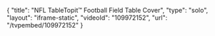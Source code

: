 {
    "title": "NFL TableTopit&trade; Football Field Table Cover",
    "type": "solo",
    "layout": "iframe-static",
    "videoId": "109972152",
    "url": "\/tvpembed\/109972152"
}